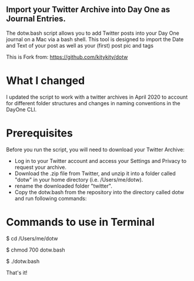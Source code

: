 ## Import your Twitter Archive into Day One as Journal Entries. ##
The dotw.bash script allows you to add Twitter posts into your Day One journal on a Mac via a bash shell. This tool is designed to import the Date and Text of your post as well as your (first) post pic and tags

This is Fork from: https://github.com/kitykity/dotw

# What I changed #
I updated the script to work with a twitter archives in April 2020 to account for different folder structures and changes in naming conventions in the DayOne CLI. 

# Prerequisites #
Before you run the script, you will need to download your Twitter Archive:
- Log in to your Twitter account and access your Settings and Privacy to request your archive.
- Download the .zip file from Twitter, and unzip it into a folder called "dotw" in your home directory (i.e. /Users/me/dotw).
- rename the downloaded folder "twitter".
- Copy the dotw.bash from the repository into the directory called dotw and run following commands:

# Commands to use in Terminal #
$ cd /Users/me/dotw

$ chmod 700 dotw.bash

$ ./dotw.bash


That's it!
